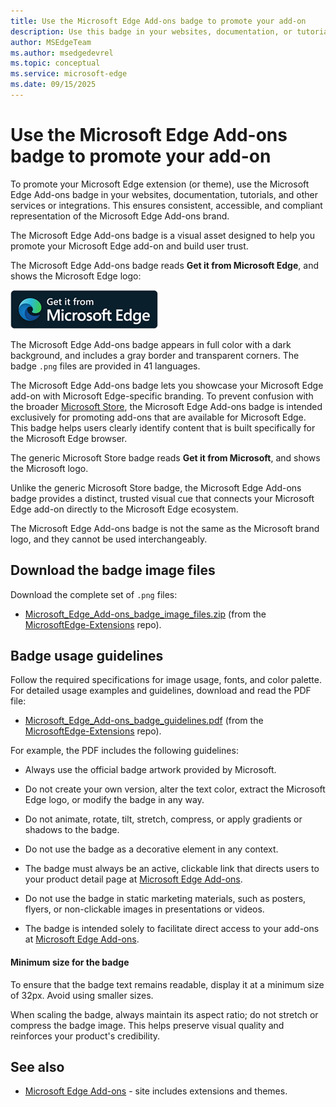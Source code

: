 ```yaml
---
title: Use the Microsoft Edge Add-ons badge to promote your add-on
description: Use this badge in your websites, documentation, or tutorials, to promote your extension (or theme) that's at the Microsoft Edge Add-ons site.  # key words before col 158
author: MSEdgeTeam
ms.author: msedgedevrel
ms.topic: conceptual
ms.service: microsoft-edge
ms.date: 09/15/2025
---
```

# Use the Microsoft Edge Add-ons badge to promote your add-on
<!-- upstream:
Microsoft Store marketing guidelines for apps
https://learn.microsoft.com/windows/apps/publish/app-marketing-guidelines
https://web.archive.org/web/20250727064821/https://learn.microsoft.com/en-us/windows/apps/publish/app-marketing-guidelines
not in TOC
docset: Windows > App development
-->

To promote your Microsoft Edge extension (or theme), use the Microsoft Edge Add-ons badge in your websites, documentation, tutorials, and other services or integrations.  This ensures consistent, accessible, and compliant representation of the Microsoft Edge Add-ons brand.

The Microsoft Edge Add-ons badge is a visual asset designed to help you promote your Microsoft Edge add-on and build user trust.

The Microsoft Edge Add-ons badge reads **Get it from Microsoft Edge**, and shows the Microsoft Edge logo:

![The "Microsoft Edge Add-ons" badge](./add-ons-badge-images/microsoft-edge-add-ons-badge.png)

The Microsoft Edge Add-ons badge appears in full color with a dark background, and includes a gray border and transparent corners.  The badge `.png` files are provided in 41 languages.

The Microsoft Edge Add-ons badge lets you showcase your Microsoft Edge add-on with Microsoft Edge-specific branding.  To prevent confusion with the broader [Microsoft Store](https://apps.microsoft.com), the Microsoft Edge Add-ons badge is intended exclusively for promoting add-ons that are available for Microsoft Edge.  This badge helps users clearly identify content that is built specifically for the Microsoft Edge browser.

The generic Microsoft Store badge reads **Get it from Microsoft**, and shows the Microsoft logo.

Unlike the generic Microsoft Store badge, the Microsoft Edge Add-ons badge provides a distinct, trusted visual cue that connects your Microsoft Edge add-on directly to the Microsoft Edge ecosystem.

The Microsoft Edge Add-ons badge is not the same as the Microsoft brand logo, and they cannot be used interchangeably.


<!-- ====================================================================== -->
## Download the badge image files

Download the complete set of `.png` files: 

* [Microsoft_Edge_Add-ons_badge_image_files.zip](https://github.com/microsoft/MicrosoftEdge-Extensions/blob/main/assets/Microsoft_Edge_Add-ons_badge_image_files.zip) (from the [MicrosoftEdge-Extensions](https://github.com/microsoft/MicrosoftEdge-Extensions) repo).


<!-- ====================================================================== -->
## Badge usage guidelines

Follow the required specifications for image usage, fonts, and color palette.  For detailed usage examples and guidelines, download and read the PDF file:

* [Microsoft_Edge_Add-ons_badge_guidelines.pdf](https://github.com/microsoft/MicrosoftEdge-Extensions/blob/main/assets/Microsoft_Store_Badge_Guidelines.pdf) (from the [MicrosoftEdge-Extensions](https://github.com/microsoft/MicrosoftEdge-Extensions) repo).

For example, the PDF includes the following guidelines:

* Always use the official badge artwork provided by Microsoft.

* Do not create your own version, alter the text color, extract the Microsoft Edge logo, or modify the badge in any way.

* Do not animate, rotate, tilt, stretch, compress, or apply gradients or shadows to the badge.

* Do not use the badge as a decorative element in any context.

* The badge must always be an active, clickable link that directs users to your product detail page at [Microsoft Edge Add-ons](https://microsoftedge.microsoft.com).

* Do not use the badge in static marketing materials, such as posters, flyers, or non-clickable images in presentations or videos.

* The badge is intended solely to facilitate direct access to your add-ons at [Microsoft Edge Add-ons](https://microsoftedge.microsoft.com).


<!-- ------------------------------ -->
#### Minimum size for the badge

To ensure that the badge text remains readable, display it at a minimum size of 32px.  Avoid using smaller sizes.

When scaling the badge, always maintain its aspect ratio; do not stretch or compress the badge image.  This helps preserve visual quality and reinforces your product's credibility.


<!-- ====================================================================== -->
## See also

* [Microsoft Edge Add-ons](https://microsoftedge.microsoft.com) - site includes extensions and themes.
